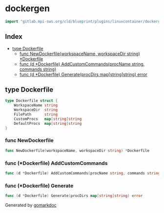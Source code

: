 <!-- Code generated by gomarkdoc. DO NOT EDIT -->

# dockergen

```go
import "gitlab.mpi-sws.org/cld/blueprint/plugins/linuxcontainer/dockergen"
```

## Index

- [type Dockerfile](<#Dockerfile>)
  - [func NewDockerfile\(workspaceName, workspaceDir string\) \*Dockerfile](<#NewDockerfile>)
  - [func \(d \*Dockerfile\) AddCustomCommands\(procName string, commands string\)](<#Dockerfile.AddCustomCommands>)
  - [func \(d \*Dockerfile\) Generate\(procDirs map\[string\]string\) error](<#Dockerfile.Generate>)


<a name="Dockerfile"></a>
## type Dockerfile



```go
type Dockerfile struct {
    WorkspaceName string
    WorkspaceDir  string
    FilePath      string
    CustomProcs   map[string]string
    DefaultProcs  map[string]string
}
```

<a name="NewDockerfile"></a>
### func NewDockerfile

```go
func NewDockerfile(workspaceName, workspaceDir string) *Dockerfile
```



<a name="Dockerfile.AddCustomCommands"></a>
### func \(\*Dockerfile\) AddCustomCommands

```go
func (d *Dockerfile) AddCustomCommands(procName string, commands string)
```



<a name="Dockerfile.Generate"></a>
### func \(\*Dockerfile\) Generate

```go
func (d *Dockerfile) Generate(procDirs map[string]string) error
```



Generated by [gomarkdoc](<https://github.com/princjef/gomarkdoc>)
